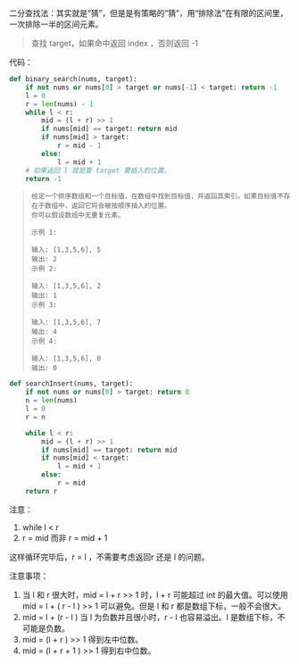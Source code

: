 二分查找法：其实就是“猜”，但是是有策略的“猜”，用“排除法”在有限的区间里，一次排除一半的区间元素。



> 查找 target，如果命中返回 index ，否则返回 -1

代码：

```python
def binary_search(nums, target):
    if not nums or nums[0] > target or nums[-1] < target: return -1
    l = 0
    r = len(nums) - 1
    while l < r:
        mid = (l + r) >> 1
        if nums[mid] == target: return mid
        if nums[mid] > target:
            r = mid - 1
        else:
            l = mid + 1
    # 如果返回 l 就是要 target 要插入的位置。 
    return -1
```



> ```
> 给定一个排序数组和一个目标值，在数组中找到目标值，并返回其索引。如果目标值不存在于数组中，返回它将会被按顺序插入的位置。
> 你可以假设数组中无重复元素。
> 
> 示例 1:
> 
> 输入: [1,3,5,6], 5
> 输出: 2
> 示例 2:
> 
> 输入: [1,3,5,6], 2
> 输出: 1
> 示例 3:
> 
> 输入: [1,3,5,6], 7
> 输出: 4
> 示例 4:
> 
> 输入: [1,3,5,6], 0
> 输出: 0
> ```

```python
def searchInsert(nums, target):
    if not nums or nums[0] > target: return 0
    n = len(nums)
    l = 0
    r = n

    while l < r:
        mid = (l + r) >> 1
        if nums[mid] == target: return mid
        if nums[mid] < target:
            l = mid + 1
        else:
            r = mid
    return r
```

注意：

1. while l < r
2. r = mid 而非 r = mid + 1

这样循环完毕后，r = l ，不需要考虑返回r 还是 l 的问题。



注意事项：

1. 当 l 和 r 很大时，mid = l + r >> 1 时，l + r 可能超过 int 的最大值。可以使用 mid = l + ( r - l ) >> 1 可以避免。但是 l 和 r 都是数组下标，一般不会很大。
2. mid = l + (r - l ) 当 l 为负数并且很小时，r - l 也容易溢出。l 是数组下标，不可能是负数。
3. mid = (l + r ) >> 1 得到左中位数。
4. mid = (l + r + 1 ) >> 1 得到右中位数。
